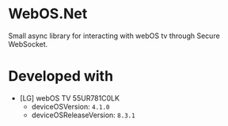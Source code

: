 # WebOS.Net
 Small async library for interacting with webOS tv through Secure WebSocket.

# Developed with
- [LG] webOS TV 55UR781C0LK
	- deviceOSVersion: `4.1.0`
	- deviceOSReleaseVersion: `8.3.1`
